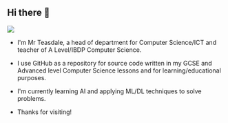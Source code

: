 ## Hi there 👋
![](https://komarev.com/ghpvc/?username=mrteasdale-cs)

- I'm Mr Teasdale, a head of department for Computer Science/ICT and teacher of A Level/IBDP Computer Science.
- I use GitHub as a repository for source code written in my GCSE and Advanced level Computer Science lessons and for learning/educational purposes.
- I'm currently learning AI and applying ML/DL techniques to solve problems.

- Thanks for visiting!
<!--
**mrteasdale-cs/mrteasdale-cs** is a ✨ _special_ ✨ repository because its `README.md` (this file) appears on your GitHub profile.

Here are some ideas to get you started:

- 🔭 I’m currently working on ...
- 🌱 I’m currently learning ...
- 👯 I’m looking to collaborate on ...
- 🤔 I’m looking for help with ...
- 💬 Ask me about ...
- 📫 How to reach me: ...
- 😄 Pronouns: ...
- ⚡ Fun fact: ...
-->
